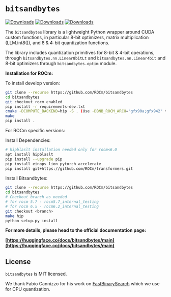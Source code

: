 # `bitsandbytes`

[![Downloads](https://static.pepy.tech/badge/bitsandbytes)](https://pepy.tech/project/bitsandbytes) [![Downloads](https://static.pepy.tech/badge/bitsandbytes/month)](https://pepy.tech/project/bitsandbytes) [![Downloads](https://static.pepy.tech/badge/bitsandbytes/week)](https://pepy.tech/project/bitsandbytes)

The `bitsandbytes` library is a lightweight Python wrapper around CUDA custom functions, in particular 8-bit optimizers, matrix multiplication (LLM.int8()), and 8 & 4-bit quantization functions.

The library includes quantization primitives for 8-bit & 4-bit operations, through `bitsandbytes.nn.Linear8bitLt` and `bitsandbytes.nn.Linear4bit` and 8-bit optimizers through `bitsandbytes.optim` module.

**Installation for ROCm:**

To install develop version:
```bash
git clone --recurse https://github.com/ROCm/bitsandbytes
cd bitsandbytes
git checkout rocm_enabled
pip install -r requirements-dev.txt
cmake -DCOMPUTE_BACKEND=hip -S . (Use -DBNB_ROCM_ARCH="gfx90a;gfx942" to target specific gpu arch)
make
pip install .
```

For ROCm specific versions:

Install Dependencies:
```bash
# hipblaslt installation needed only for rocm<6.0
apt install hipblaslt
pip install --upgrade pip
pip install einops lion_pytorch accelerate
pip install git+https://github.com/ROCm/transformers.git
```
Install Bitsandbytes:
```bash
git clone --recurse https://github.com/ROCm/bitsandbytes
cd bitsandbytes
# Checkout branch as needed
# for rocm 5.7 - rocm5.7_internal_testing
# for rocm 6.x - rocm6.2_internal_testing
git checkout <branch>
make hip
python setup.py install
```

**For more details, please head to the official documentation page:**

**[https://huggingface.co/docs/bitsandbytes/main](https://huggingface.co/docs/bitsandbytes/main)**

## License

`bitsandbytes` is MIT licensed.

We thank Fabio Cannizzo for his work on [FastBinarySearch](https://github.com/fabiocannizzo/FastBinarySearch) which we use for CPU quantization.
